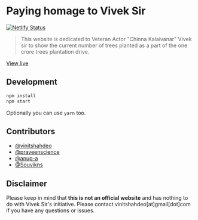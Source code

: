 # Paying homage to Vivek Sir

[![Netlify Status](https://api.netlify.com/api/v1/badges/13d47086-85cd-48d1-972b-b50863fd5819/deploy-status)](https://app.netlify.com/sites/youthful-mcnulty-e16c79/deploys)

> This website is dedicated to Veteran Actor "Chinna Kalaivanar" Vivek sir to show the current number of trees planted as a part of the one crore trees plantation drive.

[View live](https://youthful-mcnulty-e16c79.netlify.app/) 

## Development

```js
npm install
npm start
```

Optionally you can use `yarn` too. 

## Contributors

- [@vinitshahdeo](https://github.com/vinitshahdeo)
- [@praveenscience](https://github.com/praveenscience)
- [@anup-a](https://github.com/anup-a)
- [@Souvikns](https://github.com/Souvikns)

## Disclaimer

Please keep in mind that **this is not an official website** and has nothing to do with Vivek Sir's initiative. Please contact vinitshahdeo[at]gmail[dot]com if you have any questions or issues.
